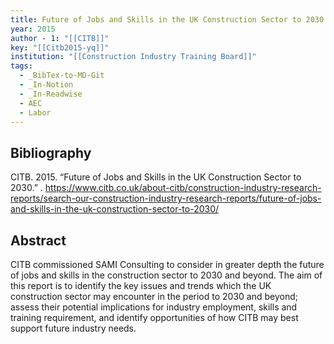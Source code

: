 ```yaml
---
title: Future of Jobs and Skills in the UK Construction Sector to 2030
year: 2015
author - 1: "[[CITB]]"
key: "[[Citb2015-yq]]"
institution: "[[Construction Industry Training Board]]"
tags:
  - _BibTex-to-MD-Git
  - _In-Notion
  - _In-Readwise
  - AEC
  - Labor
---
```


## Bibliography
CITB. 2015. “Future of Jobs and Skills in the UK Construction Sector to 2030.” . https://www.citb.co.uk/about-citb/construction-industry-research-reports/search-our-construction-industry-research-reports/future-of-jobs-and-skills-in-the-uk-construction-sector-to-2030/

## Abstract
CITB commissioned SAMI Consulting to consider in greater depth the future of jobs and skills in the construction sector to 2030 and beyond. The aim of this report is to identify the key issues and trends which the UK construction sector may encounter in the period to 2030 and beyond; assess their potential implications for industry employment, skills and training requirement, and identify opportunities of how CITB may best support future industry needs.